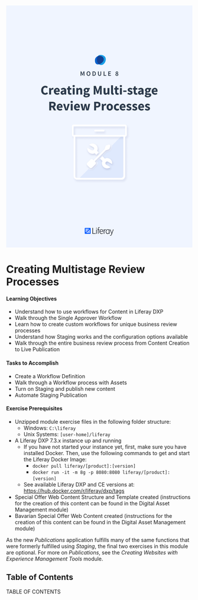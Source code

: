 <img src="images/cover.png" />

<div class="page"></div>

# Creating Multistage Review Processes

<div class="ahead">

#### Learning Objectives

* Understand how to use workflows for Content in Liferay DXP
* Walk through the Single Approver Workflow
* Learn how to create custom workflows for unique business review processes
* Understand how Staging works and the configuration options available
* Walk through the entire business review process from Content Creation to Live Publication

#### Tasks to Accomplish
* Create a Workflow Definition
* Walk through a Workflow process with Assets
* Turn on Staging and publish new content
* Automate Staging Publication

</div>

<div class="page"></div>

<div class="ahead">

#### Exercise Prerequisites

* Unzipped module exercise files in the following folder structure:
    * Windows: <code>C:\liferay</code>
    * Unix Systems: <code>[user-home]/liferay</code>
* A Liferay DXP 7.3.x instance up and running
    - If you have not started your instance yet, first, make sure you have installed Docker. Then, use the following commands to get and start the Liferay Docker Image: 
        * `docker pull liferay/[product]:[version]`
        * `docker run -it -m 8g -p 8080:8080 liferay/[product]:[version]`
    - See available Liferay DXP and CE versions at: <a href="https://hub.docker.com/r/liferay/dxp/tags">https://hub.docker.com/r/liferay/dxp/tags</a>
* Special Offer Web Content Structure and Template created (instructions for the creation of this content can be found in the Digital Asset Management module)
* Bavarian Special Offer Web Content created (instructions for the creation of this content can be found in the Digital Asset Management module)

As the new _Publications_ application fulfills many of the same functions that were formerly fulfilled using _Staging_, the final two exercises in this module are optional. For more on _Publications_, see the _Creating Websites with Experience Management Tools_ module. 


</div>

<h2> Table of Contents </h2>

TABLE OF CONTENTS
